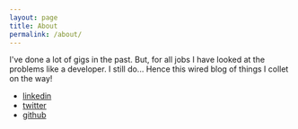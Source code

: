 ```yaml
---
layout: page
title: About
permalink: /about/
---
```


I've done a lot of gigs in the past. But, for all jobs I have looked at the problems like a developer. I still do...
Hence this wired blog of things I collet on the way!

* [linkedin](https://www.linkedin.com/in/venura9)
* [twitter](https://twitter.com/venura9)
* [github](https://github.com/venura9/)

